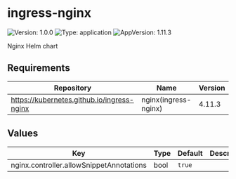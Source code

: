 # ingress-nginx

![Version: 1.0.0](https://img.shields.io/badge/Version-1.0.0-informational?style=flat-square) ![Type: application](https://img.shields.io/badge/Type-application-informational?style=flat-square) ![AppVersion: 1.11.3](https://img.shields.io/badge/AppVersion-1.11.3-informational?style=flat-square)

Nginx Helm chart

## Requirements

| Repository | Name | Version |
|------------|------|---------|
| https://kubernetes.github.io/ingress-nginx | nginx(ingress-nginx) | 4.11.3 |

## Values

| Key | Type | Default | Description |
|-----|------|---------|-------------|
| nginx.controller.allowSnippetAnnotations | bool | `true` |  |

